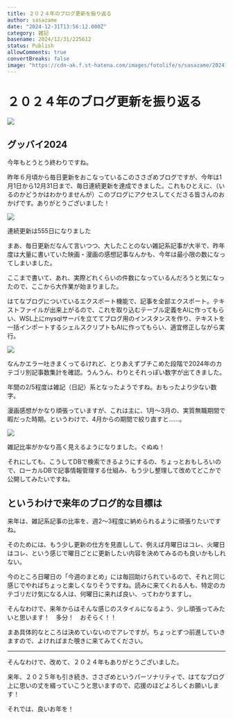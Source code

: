 ```yaml
---
title: ２０２４年のブログ更新を振り返る
author: sasazame
date: "2024-12-31T13:56:12.000Z"
category: 雑記
basename: 2024/12/31/225612
status: Publish
allowComments: true
convertBreaks: false
image: "https://cdn-ak.f.st-hatena.com/images/fotolife/s/sasazame/20241231/20241231191630.png"
---
```

# ２０２４年のブログ更新を振り返る

![](https://cdn-ak.f.st-hatena.com/images/fotolife/s/sasazame/20241231/20241231191630.png)

<!-- Extended Body -->

## グッバイ2024

今年もとうとう終わりですね。

昨年６月頃から毎日更新をおこなっているこのささざめブログですが、今年は1月1日から12月31日まで、毎日連続更新を達成できました。これもひとえに、（いるのかどうかはわかりませんが）このブログにアクセスしてくださる皆さんのおかげです。ありがとうございました！

![](https://cdn-ak.f.st-hatena.com/images/fotolife/s/sasazame/20241231/20241231191831.png)

連続更新は555日になりました

まあ、毎日更新だなんて言いつつ、大したことのない雑記系記事が大半で、昨年度は大量に書いていた映画・漫画の感想記事なんかも、今年は最小限の数になってしまいました。

ここまで書いて、あれ、実際どれくらいの件数になっているんだろうと気になったので、ここから大作業が始まりました。

はてなブログについているエクスポート機能で、記事を全部エクスポート。テキストファイルが出来上がるので、これを取り込むテーブル定義をAIに作ってもらい、WSL上にmysqlサーバを立ててブログ用のインスタンスを作り、テキストを一括インポートするシェルスクリプトもAIに作ってもらい、適宜修正しながら実行。

![](https://cdn-ak.f.st-hatena.com/images/fotolife/s/sasazame/20241231/20241231224449.png)

なんかエラー吐きまくってるけれど、とりあえずブチこめた段階で2024年のカテゴリ別記事数集計を確認。うんうん、わりとそれっぽい数字が出てきました。

年間の2/5程度は雑記（日記）系となったようですね。おもったより少ない数字。

漫画感想がかなり頑張っていますが、これは主に、1月～3月の、実質無職期間で暇だった時期。というわけで、4月からの期間で絞り直すと……。

![](https://cdn-ak.f.st-hatena.com/images/fotolife/s/sasazame/20241231/20241231224812.png)

雑記比率がかなり高く見えるようになりました。ぐぬぬ！

それにしても、こうしてDBで検索できるようにするの、ちょっとおもしろいので、ローカルDBで記事情報管理する仕組み、もう少し整理して改めてどこかで公開してみたいですね。

## というわけで来年のブログ的な目標は

来年は、雑記系記事の比率を、週2～3程度に納められるように頑張りたいですね。

そのためには、もう少し更新の仕方を見直しして、例えば月曜日はコレ、火曜日はコレ、という感じで曜日ごとに更新したい内容を決めてみるのも良いかもしれない。

今のところ日曜日の「今週のまとめ」には毎回助けられているので、それと同じ感じでやればちょっと楽しくなりそうですね。読みに来てくれる人も、特定のカテゴリだけ気になる人は、何曜日に来れば良い、ってわかりますし。

そんなわけで、来年からはそんな感じのスタイルになるよう、少し頑張ってみたいと思います！　多分！　おそらく！！

まあ具体的なところは決めていないのでアレですが。ちょっとずつ前進していきますので、よければまた覗きに来てみてください。

* * *

そんなわけで、改めて、２０２４年もありがとうございました。

来年、２０２５年も引き続き、ささざめというパーソナリティで、はてなブログ上に思いの丈を綴っていこうと思いますので、応援のほどよろしくお願いします！

それでは、良いお年を！
